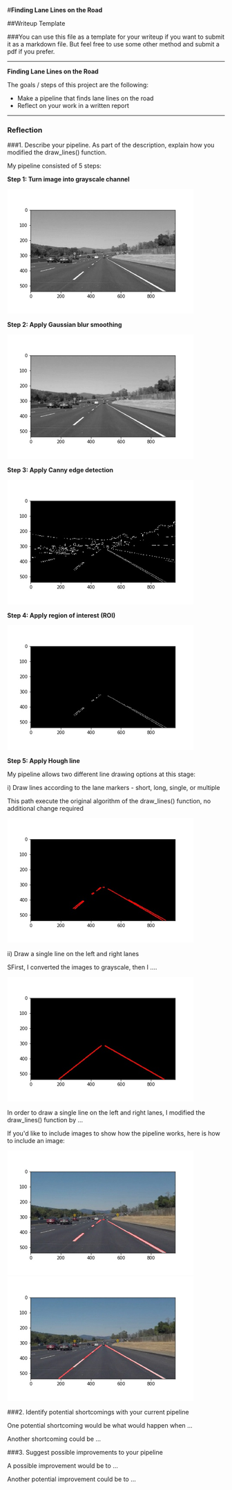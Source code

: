 #**Finding Lane Lines on the Road** 

##Writeup Template

###You can use this file as a template for your writeup if you want to submit it as a markdown file. But feel free to use some other method and submit a pdf if you prefer.

---

**Finding Lane Lines on the Road**

The goals / steps of this project are the following:
* Make a pipeline that finds lane lines on the road
* Reflect on your work in a written report


[//]: # (Image References)

[image1]: ./examples/grayscale.jpg "Grayscale"
[pipeline1]: ./pipeline_images/step1_gray.jpg "Grayscale pipeline"
[pipeline2]: ./pipeline_images/step2_gaussian.jpg "Gaussian pipeline"
[pipeline3]: ./pipeline_images/step3_canny.jpg "Canny pipeline"
[pipeline4]: ./pipeline_images/step4_roi.jpg "ROI pipeline"
[pipeline5a]: ./pipeline_images/step5a_hough_original.jpg "Hough original pipeline"
[pipeline5b]: ./pipeline_images/step5b_hough_straight_lines.jpg "Hough straight lines pipeline"
[pipeline6a]: ./pipeline_images/step6a_combined.jpg "Combined a pipeline"
[pipeline6b]: ./pipeline_images/step6b_combined.jpg "Combined b pipeline"
---

### Reflection

###1. Describe your pipeline. As part of the description, explain how you modified the draw_lines() function.

My pipeline consisted of 5 steps:

**Step 1: Turn image into grayscale channel**

![alt text][pipeline1]

**Step 2: Apply Gaussian blur smoothing**

![alt text][pipeline2]

**Step 3: Apply Canny edge detection**

![alt text][pipeline3]

**Step 4: Apply region of interest (ROI)**

![alt text][pipeline4]

**Step 5: Apply Hough line** 

My pipeline allows two different line drawing options at this stage:

i) Draw lines according to the lane markers - short, long, single, or multiple

This path execute the original algorithm of the draw_lines() function, no additional change required

![alt text][pipeline5a]

ii) Draw a single line on the left and right lanes

SFirst, I converted the images to grayscale, then I .... 

![alt text][pipeline5b]

In order to draw a single line on the left and right lanes, I modified the draw_lines() function by ...

If you'd like to include images to show how the pipeline works, here is how to include an image: 

![alt text][pipeline6a]![alt text][pipeline6b]


###2. Identify potential shortcomings with your current pipeline


One potential shortcoming would be what would happen when ... 

Another shortcoming could be ...


###3. Suggest possible improvements to your pipeline

A possible improvement would be to ...

Another potential improvement could be to ...
